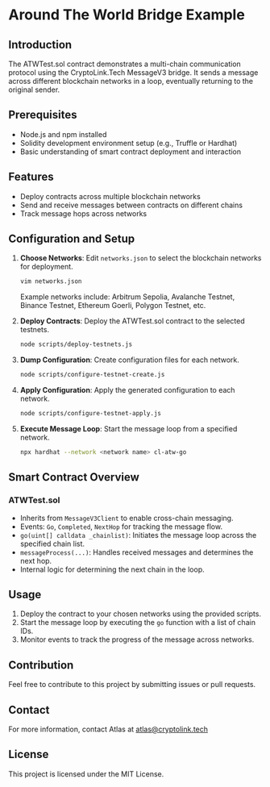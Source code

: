 # Around The World Bridge Example

## Introduction
The ATWTest.sol contract demonstrates a multi-chain communication protocol using the CryptoLink.Tech MessageV3 bridge. It sends a message across different blockchain networks in a loop, eventually returning to the original sender.

## Prerequisites
- Node.js and npm installed
- Solidity development environment setup (e.g., Truffle or Hardhat)
- Basic understanding of smart contract deployment and interaction

## Features
- Deploy contracts across multiple blockchain networks
- Send and receive messages between contracts on different chains
- Track message hops across networks

## Configuration and Setup
1. **Choose Networks**: Edit `networks.json` to select the blockchain networks for deployment.

    ```bash
    vim networks.json
    ```

    Example networks include: Arbitrum Sepolia, Avalanche Testnet, Binance Testnet, Ethereum Goerli, Polygon Testnet, etc.

2. **Deploy Contracts**: Deploy the ATWTest.sol contract to the selected testnets.

    ```bash
    node scripts/deploy-testnets.js
    ```

3. **Dump Configuration**: Create configuration files for each network.

    ```bash
    node scripts/configure-testnet-create.js
    ```

4. **Apply Configuration**: Apply the generated configuration to each network.

    ```bash
    node scripts/configure-testnet-apply.js
    ```

5. **Execute Message Loop**: Start the message loop from a specified network.

    ```bash
    npx hardhat --network <network name> cl-atw-go
    ```

## Smart Contract Overview
### ATWTest.sol
- Inherits from `MessageV3Client` to enable cross-chain messaging.
- Events: `Go`, `Completed`, `NextHop` for tracking the message flow.
- `go(uint[] calldata _chainlist)`: Initiates the message loop across the specified chain list.
- `messageProcess(...)`: Handles received messages and determines the next hop.
- Internal logic for determining the next chain in the loop.

## Usage
1. Deploy the contract to your chosen networks using the provided scripts.
2. Start the message loop by executing the `go` function with a list of chain IDs.
3. Monitor events to track the progress of the message across networks.

## Contribution
Feel free to contribute to this project by submitting issues or pull requests.

## Contact
For more information, contact Atlas at atlas@cryptolink.tech

## License
This project is licensed under the MIT License.